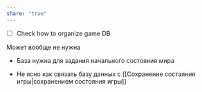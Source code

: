 ```yaml
---
share: "true"
---
```


- [ ] Check how to organize game DB

Может вообще не нужна

+ База нужна для задания начального состояния мира

+ Не ясно как связать базу данных с [[Сохранение состаяния игры|cохранением состояния игры]]